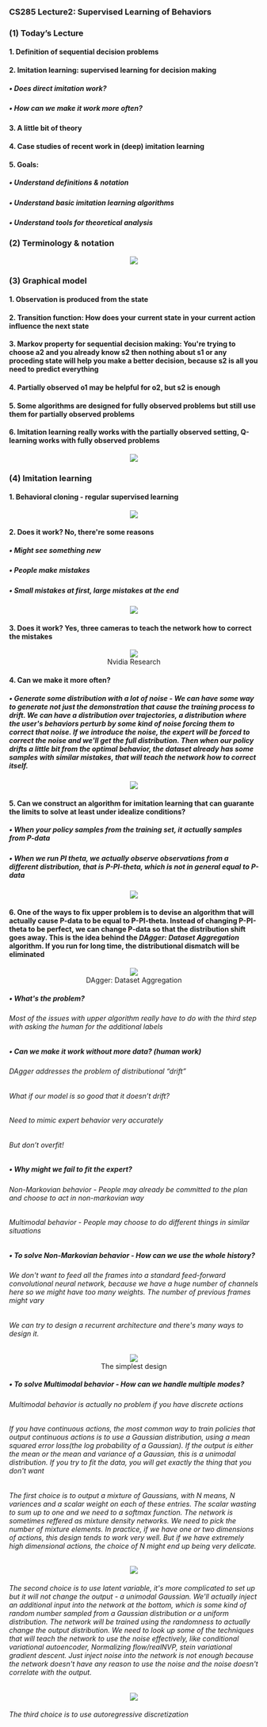 ### CS285 Lecture2: Supervised Learning of Behaviors
### (1) Today’s Lecture
#### 1. Definition of sequential decision problems
#### 2. Imitation learning: supervised learning for decision making
##### • Does direct imitation work?
##### • How can we make it work more often?
#### 3. A little bit of theory
#### 4. Case studies of recent work in (deep) imitation learning
#### 5. Goals:
##### • Understand definitions & notation
##### • Understand basic imitation learning algorithms
##### • Understand tools for theoretical analysis
### (2) Terminology & notation
<p align="center">
<img src="/images/4.png"><br/>
</p>

### (3) Graphical model
#### 1. Observation is produced from the state
#### 2. Transition function: How does your current state in your current action influence the next state
#### 3. Markov property for sequential decision making: You're trying to choose a2 and you already know s2 then nothing about s1 or any proceding state will help you make a better decision, because s2 is all you need to predict everything  
#### 4. Partially observed o1 may be helpful for o2, but s2 is enough
#### 5. Some algorithms are designed for fully observed problems but still use them for partially observed problems
#### 6. Imitation learning really works with the partially observed setting, Q-learning works with fully observed problems
<p align="center">
<img src="/images/5.png"><br/>
</p>

### (4) Imitation learning
#### 1. Behavioral cloning - regular supervised learning
<p align="center">
<img src="/images/6.png"><br/>
</p>

#### 2. Does it work? No, there're some reasons
##### • Might see something new
##### • People make mistakes
##### • Small mistakes at first, large mistakes at the end
<p align="center">
<img src="/images/7.png"><br/>
</p>

#### 3. Does it work? Yes, three cameras to teach the network how to correct the mistakes
<p align="center">
<img src="/images/8.png"><br/>
Nvidia Research
</p>

#### 4. Can we make it more often?
##### • Generate some distribution with a lot of noise - We can have some way to generate not just the demonstration that cause the training process to drift. We can have a distribution over trajectories, a distribution where the user's behaviors perturb by some kind of noise forcing them to correct that noise. If we introduce the noise, the expert will be forced to correct the noise and we'll get the full distribution. Then when our policy drifts a little bit from the optimal behavior, the dataset already has some samples with similar mistakes, that will teach the network how to correct itself.
<p align="center">
<img src="/images/9.png"><br/>
</p>

#### 5. Can we construct an algorithm for imitation learning that can guarante the limits to solve at least under idealize conditions?
##### • When your policy samples from the training set, it actually samples from P-data
##### • When we run PI theta, we actually observe observations from a different distribution, that is P-PI-theta, which is not in general equal to P-data
<p align="center">
<img src="/images/10.png"><br/>
</p>

#### 6. One of the ways to fix upper problem is to devise an algorithm that will actually cause P-data to be equal to P-PI-theta. Instead of changing P-PI-theta to be perfect, we can change P-data so that the distribution shift goes away. This is the idea behind  the *DAgger: Dataset Aggregation* algorithm. If you run for long time, the distributional dismatch will be eliminated
<p align="center">
<img src="/images/11.png"><br/>
DAgger: Dataset Aggregation
</p>

##### • What's the problem?
###### Most of the issues with upper algorithm really have to do with the third step with asking the human for the additional labels
##### • Can we make it work without more data? (human work)
###### DAgger addresses the problem of distributional “drift”
###### What if our model is so good that it doesn’t drift?
###### Need to mimic expert behavior very accurately
###### But don’t overfit!
##### • Why might we fail to fit the expert?
###### Non-Markovian behavior - People may already be committed to the plan and choose to act in non-markovian way
###### Multimodal behavior - People may choose to do different things in similar situations
##### • To solve Non-Markovian behavior - How can we use the whole history?
###### We don't want to feed all the frames into a standard feed-forward convolutional neural network, because we have a huge number of channels here so we might have too many weights. The number of previous frames might vary
###### We can try to design a recurrent architecture and there's many ways to design it.
<p align="center">
<img src="/images/12.png"><br/>
The simplest design
</p>

##### • To solve Multimodal behavior - How can we handle multiple modes?
###### Multimodal behavior is actually no problem if you have discrete actions
###### If you have continuous actions, the most common way to train policies that output continuous actions is to use a Gaussian distribution, using a mean squared error loss(the log probability of a Gaussian). If the output is either the mean or the mean and variance of a Gaussian, this is a unimodal distribution. If you try to fit the data, you will get exactly the thing that you don't want
###### The first choice is to output a mixture of Gaussians, with N means, N variences and a scalar weight on each of these entries. The scalar wasting to sum up to one and we need to a softmax function. The network is sometimes reffered as mixture density networks. We need to pick the number of mixture elements. In practice, if we have one or two dimensions of actions, this design tends to work very well. But if we have extremely high dimensional actions, the choice of N might end up being very delicate.
<p align="center">
<img src="/images/13.png"><br/>
</p>

###### The second choice is to use latent variable, it's more complicated to set up but it will not change the output - a unimodal Gaussian. We'll actually inject an additional input into the network at the bottom, which is some kind of random number sampled from a Gaussian distribution or a uniform distribution. The network will be trained using the randomness to actually change the output distribution. We need to look up some of the techniques that will teach the network to use the noise effectively, like conditional variational autoencoder, Normalizing flow/realNVP, stein variational gradient descent. Just inject noise into the network is not enough because the network doesn't have any reason to use the noise and the noise doesn't correlate with the output.
<p align="center">
<img src="/images/14.png"><br/>
</p>

###### The third choice is to use autoregressive discretization

